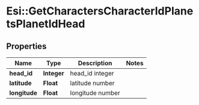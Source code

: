 # Esi::GetCharactersCharacterIdPlanetsPlanetIdHead

## Properties
Name | Type | Description | Notes
------------ | ------------- | ------------- | -------------
**head_id** | **Integer** | head_id integer | 
**latitude** | **Float** | latitude number | 
**longitude** | **Float** | longitude number | 


